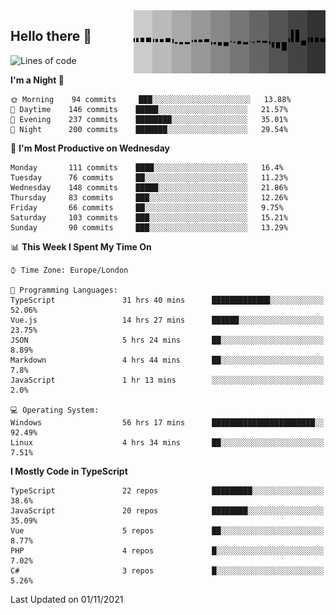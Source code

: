 <img width="307" align="right" src="https://raw.githubusercontent.com/SubZtep/SubZtep/master/assets/eq1.gif"/>

## Hello there 👋

<!--START_SECTION:waka-->
![Lines of code](https://img.shields.io/badge/From%20Hello%20World%20I%27ve%20Written-1.5%20million%20lines%20of%20code-blue)

**I'm a Night 🦉** 

```text
🌞 Morning    94 commits     ███░░░░░░░░░░░░░░░░░░░░░░   13.88% 
🌆 Daytime    146 commits    █████░░░░░░░░░░░░░░░░░░░░   21.57% 
🌃 Evening    237 commits    ████████░░░░░░░░░░░░░░░░░   35.01% 
🌙 Night      200 commits    ███████░░░░░░░░░░░░░░░░░░   29.54%

```
📅 **I'm Most Productive on Wednesday** 

```text
Monday       111 commits    ████░░░░░░░░░░░░░░░░░░░░░   16.4% 
Tuesday      76 commits     ██░░░░░░░░░░░░░░░░░░░░░░░   11.23% 
Wednesday    148 commits    █████░░░░░░░░░░░░░░░░░░░░   21.86% 
Thursday     83 commits     ███░░░░░░░░░░░░░░░░░░░░░░   12.26% 
Friday       66 commits     ██░░░░░░░░░░░░░░░░░░░░░░░   9.75% 
Saturday     103 commits    ███░░░░░░░░░░░░░░░░░░░░░░   15.21% 
Sunday       90 commits     ███░░░░░░░░░░░░░░░░░░░░░░   13.29%

```


📊 **This Week I Spent My Time On** 

```text
⌚︎ Time Zone: Europe/London

💬 Programming Languages: 
TypeScript               31 hrs 40 mins      █████████████░░░░░░░░░░░░   52.06% 
Vue.js                   14 hrs 27 mins      ██████░░░░░░░░░░░░░░░░░░░   23.75% 
JSON                     5 hrs 24 mins       ██░░░░░░░░░░░░░░░░░░░░░░░   8.89% 
Markdown                 4 hrs 44 mins       ██░░░░░░░░░░░░░░░░░░░░░░░   7.8% 
JavaScript               1 hr 13 mins        ░░░░░░░░░░░░░░░░░░░░░░░░░   2.0%

💻 Operating System: 
Windows                  56 hrs 17 mins      ███████████████████████░░   92.49% 
Linux                    4 hrs 34 mins       ██░░░░░░░░░░░░░░░░░░░░░░░   7.51%

```

**I Mostly Code in TypeScript** 

```text
TypeScript               22 repos            █████████░░░░░░░░░░░░░░░░   38.6% 
JavaScript               20 repos            ████████░░░░░░░░░░░░░░░░░   35.09% 
Vue                      5 repos             ██░░░░░░░░░░░░░░░░░░░░░░░   8.77% 
PHP                      4 repos             █░░░░░░░░░░░░░░░░░░░░░░░░   7.02% 
C#                       3 repos             █░░░░░░░░░░░░░░░░░░░░░░░░   5.26%

```



 Last Updated on 01/11/2021
<!--END_SECTION:waka-->
